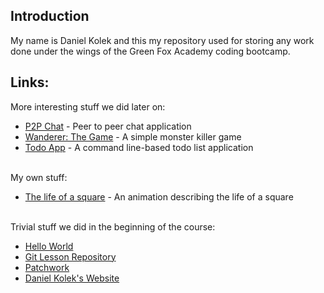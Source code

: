 ## Introduction
My name is Daniel Kolek and this my repository used for storing any work done under the wings of the Green Fox Academy coding bootcamp.

## Links:

More interesting stuff we did later on:
* [P2P Chat](https://github.com/kolekd/p2p-chat) - Peer to peer chat application
* [Wanderer: The Game](https://github.com/kolekd/wanderer-java) - A simple monster killer game
* [Todo App](https://github.com/kolekd/todo-app) - A command line-based todo list application
<br><br/>

My own stuff:
* [The life of a square](https://github.com/kolekd/The-Tale) - An animation describing the life of a square
<br><br/>

Trivial stuff we did in the beginning of the course:
* [Hello World](https://github.com/kolekd/hello-world)                            
* [Git Lesson Repository](https://github.com/kolekd/git-lesson-repository)        
* [Patchwork](https://github.com/kolekd/patchwork)                                
* [Daniel Kolek's Website](https://github.com/kolekd/http-kolekd.github.io)       
